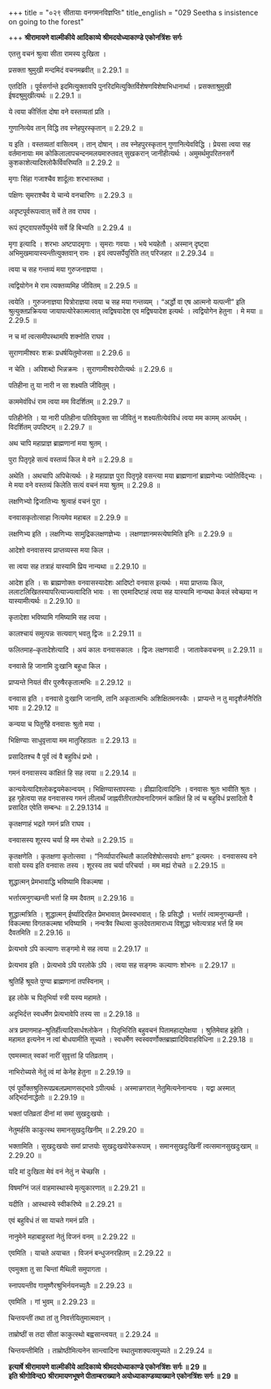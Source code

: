 +++
title = "०२९ सीतायाः वनगमनविज्ञप्तिः"
title_english = "029 Seetha s insistence on going to the forest"

+++
**श्रीरामायणे वाल्मीकीये आदिकाव्ये श्रीमदयोध्याकाण्डे एकोनत्रिंशः सर्गः**

एतत्तु वचनं श्रुत्वा सीता रामस्य दुःखिता ।

प्रसक्ता श्रुमुखी मन्दमिदं वचनमब्रवीत् ॥ 2.29.1 ॥

एतदिति । पूर्वसर्गान्ते इदमित्युक्तावपि पुनरिदमित्युक्तिर्विशेषणविशेषाभिधानार्था । प्रसक्ताश्रुमुखी ईषदश्रुमुखीत्यर्थः ॥ 2.29.1 ॥

ये त्वया कीर्त्तिता दोषा वने वस्तव्यतां प्रति ।

गुणानित्येव तान् विद्धि तव स्नेहपुरस्कृतान् ॥ 2.29.2 ॥

य इति । वस्तव्यतां वासित्वम् । तान् दोषान् । तव स्नेहपुरस्कृतान् गुणानित्येवविद्धि । प्रेयसा त्वया सह वर्तमानायाः मम कोकिलालापचन्दनमलयमारुतवत् सुखकरान् जानीहीत्यर्थः । अमुमर्थमुपरितनसर्गे कुशकाशेत्यादिश्लोकैर्विवरिष्यति ॥ 2.29.2 ॥

मृगाः सिंहा गजाश्चैव शार्दूलाः शरभास्तथा ।

पक्षिणः सृमराश्चैव ये चान्ये वनचारिणः ॥ 2.29.3 ॥

अदृष्टपूर्वरूपत्वात् सर्वे ते तव राघव ।

रूपं दृष्ट्वापसर्पेयुर्भये सर्वे हि बिभ्यति ॥ 2.29.4 ॥

मृगा इत्यादि । शरभाः अष्टपादमृगाः । सृमराः गवयाः । भये भयहेतौ । अस्मान् दृष्ट्वा अभिमुखमायास्यन्तीत्युक्तवान् रामः । इयं त्वपसर्पेयुरिति तत् परिजहार ॥ 2.29.34 ॥

त्वया च सह गन्तव्यं मया गुरुजनाज्ञया ।

त्वद्वियोगेन मे राम त्यक्तव्यमिह जीवितम् ॥ 2.29.5 ॥

त्वयेति । गुरुजनाज्ञया पित्रोराज्ञया त्वया च सह मया गन्तव्यम् । “अर्द्धो वा एष आत्मनो यत्पत्नी” इति श्रुत्युक्तप्रक्रियया जायापत्योरेकात्मत्वात् त्वद्विषयादेश एव मद्विषयादेश इत्यर्थः । त्वद्वियोगेन हेतुना । मे मया ॥ 2.29.5 ॥

न च मां त्वत्समीपस्थामपि शक्नोति राघव ।

सुराणामीश्वरः शक्रः प्रधर्षयितुमोजसा ॥ 2.29.6 ॥

न चेति । अपिशब्दो भिन्नक्रमः । सुराणामीश्वरोपीत्यर्थः ॥ 2.29.6 ॥

पतिहीना तु या नारी न सा शक्ष्यति जीवितुम् ।

काममेवंविधं राम त्वया मम विदर्शितम् ॥ 2.29.7 ॥

पतिहीनेति । या नारी पतिहीना पतिवियुक्ता सा जीवितुं न शक्ष्यतीत्येवंविधं त्वया मम कामम् अत्यर्थम् । विदर्शितम् उपदिष्टम् ॥ 2.29.7 ॥

अथ चापि महाप्राज्ञ ब्राह्मणानां मया श्रुतम् ।

पुरा पितृगृहे सत्यं वस्तव्यं किल मे वने ॥ 2.29.8 ॥

अथेति । अथचापि अपिचेत्यर्थः । हे महाप्राज्ञ पुरा पितृगृहे वसन्त्या मया ब्राह्मणानां ब्राह्मणेभ्यः ज्योतिर्विद्भ्यः । मे मया वने वस्तव्यं किलेति सत्यं वचनं मया श्रुतम् ॥ 2.29.8 ॥

लक्षणिभ्यो द्विजातिभ्यः श्रुत्वाहं वचनं पुरा ।

वनवासकृतोत्साहा नित्यमेव महाबल ॥ 2.29.9 ॥

लक्षणिभ्य इति । लक्षणिभ्यः सामुद्रिकलक्षणज्ञेभ्यः । लक्षणज्ञानमस्त्येषामिति इनिः ॥ 2.29.9 ॥

आदेशो वनवासस्य प्राप्तव्यस्स मया किल ।

सा त्वया सह तत्राहं यास्यामि प्रिय नान्यथा ॥ 2.29.10 ॥

आदेश इति । सः ब्राह्मणोक्तः वनवासस्यादेशः आदिष्टो वनवास इत्यर्थः । मया प्राप्तव्यः किल, ललाटलिखितस्यापरित्याज्यत्वादिति भावः । सा एवमादिष्टाहं त्वया सह यास्यामि नान्यथा केवलं स्वेच्छया न यास्यामीत्यर्थः ॥ 2.29.10 ॥

कृतादेशा भविष्यामि गमिष्यामि सह त्वया ।

कालश्चायं समुत्पन्नः सत्यवाग् भवतु द्विजः ॥ 2.29.11 ॥

फलितमाह–कृतादेशेत्यादि । अयं कालः वनवासकालः । द्विजः लक्षणवादी । जातावेकवचनम् ॥ 2.29.11 ॥

वनवासे हि जानामि दुःखानि बहुधा किल ।

प्राप्यन्ते नियतं वीर पुरुषैरकृतात्मभिः ॥ 2.29.12 ॥

वनवास इति । वनवासे दुःखानि जानामि, तानि अकृतात्मभिः अशिक्षितमनस्कैः । प्राप्यन्ते न तु मादृशैर्जनैरिति भावः ॥ 2.29.12 ॥

कन्यया च पितुर्गेहे वनवासः श्रुतो मया ।

भिक्षिण्याः साधुवृत्ताया मम मातुरिहाग्रतः ॥ 2.29.13 ॥

प्रसादितश्च वै पूर्वं त्वं वै बहुविधं प्रभो ।

गमनं वनवासस्य कांक्षितं हि सह त्वया ॥ 2.29.14 ॥

कान्ययेत्यादिश्लोकद्वयमेकान्वयम् । भिक्षिण्यास्तापस्याः । व्रीह्यादित्वादिनिः । वनवासः श्रुतः भावीति श्रुतः । इह गृहेत्वया सह वनवासस्य गमनं लीलार्थं जाह्नवीतीरतपोवनादिगमनं कांक्षितं हि त्वं च बहुविधं प्रसादितो वै प्रसादित एवेति सम्बन्धः ॥ 2.29.1314 ॥

कृतक्षणाहं भद्रते गमनं प्रति राघव ।

वनवासस्य शूरस्य चर्या हि मम रोचते ॥ 2.29.15 ॥

कृतक्षणेति । कृतक्षणा कृतोत्सवा । “निर्व्यापारस्थितौ कालविशेषोत्सवयोः क्षणः” इत्यमरः । वनवासस्य वने वासो यस्य इति वनवासः तस्य । शूरस्य तव चर्या परिचर्या । मम मह्यं रोचते ॥ 2.29.15 ॥

शुद्धात्मन् प्रेमभावाद्धि भविष्यामि विकल्मषा ।

भर्त्तारमनुगच्छन्ती भर्त्ता हि मम दैवतम् ॥ 2.29.16 ॥

शुद्धात्मत्रिति । शुद्धात्मन् ईर्ष्यादिरहित प्रेमभावात् प्रेमस्वभावात् । हिः प्रसिद्धौ । भर्त्तारं त्वामनुगच्छन्ती । विकल्मषा विगतकल्मषा भविष्यामि । नन्वत्रैव स्थित्वा कुलदेवतामाराध्य विशुद्धा भवेत्यत्राह भर्त्त हि मम दैवतमिति ॥ 2.29.16 ॥

प्रेत्यभावे ऽपि कल्याणः सङ्गमो मे सह त्वया ॥ 2.29.17 ॥

प्रेत्यभाव इति । प्रेत्यभावे ऽपि परलोके ऽपि । त्वया सह सङ्गमः कल्याणः शोभनः ॥ 2.29.17 ॥

श्रुतिर्हि श्रूयते पुण्या ब्राह्मणानां तपस्विनाम् ।

इह लोके च पितृभिर्या स्त्री यस्य महामते ।

अदृभिर्दत्त स्वधर्मेण प्रेत्यभावेपि तस्य सा ॥ 2.29.18 ॥

अत्र प्रमाणमाह–श्रुतिर्हीत्यादिसार्धश्लोकेन । पितृभिरिति बहुवचनं पितामहाद्यपेक्षया । श्रुतिमेवाह इहेति । महामत इत्यनेन न त्वां बोधयामीति सूच्यते । स्वधर्मेण स्वस्ववर्णोक्तब्राह्मादिविवाहविधिना ॥ 2.29.18 ॥

एवमस्मात् स्वकां नारीं सुवृत्तां हि पतिव्रताम् ।

नाभिरोच्यसे नेतुं त्वं मां केनेह हेतुना ॥ 2.29.19 ॥

एवं पूर्वोक्तश्रुतिरूपप्रबलप्रमाणसद्भावे ऽपीत्यर्थः । अस्मान्नगरात् नेतुमित्यनेनान्वयः । यद्वा अस्मात् अद्भिर्दानाद्धेतोः ॥ 2.29.19 ॥

भक्तां पतिव्रतां दीनां मां समां सुखदुःखयोः ।

नेतुमर्हसि काकुत्स्थ समानसुखदुःखिनीम् ॥ 2.29.20 ॥

भक्तामिति । सुखदुःखयोः समां प्राप्तयोः सुखदुःखयोरेकरूपाम् । समानसुखदुःखिनीं त्वत्समानसुखदुःखाम् ॥ 2.29.20 ॥

यदि मां दुःखिता मेवं वनं नेतुं न चेच्छसि ।

विषमग्निं जलं वाहमास्थास्ये मृत्युकारणात् ॥ 2.29.21 ॥

यदीति । आस्थास्ये स्वीकरिष्ये ॥ 2.29.21 ॥

एवं बहुविधं तं सा याचते गमनं प्रति ।

नानुमेने महाबाहुस्तां नेतुं विजनं वनम् ॥ 2.29.22 ॥

एवमिति । याचते अयाचत । विजनं बन्धुजनरहितम् ॥ 2.29.22 ॥

एवमुक्ता तु सा चिन्तां मैथिली समुपागता ।

स्नापयन्तीव गामुष्णैरश्रुभिर्नयनच्युतैः ॥ 2.29.23 ॥

एवमिति । गां भुवम् ॥ 2.29.23 ॥

चिन्तयन्तीं तथा तां तु निवर्त्तयितुमात्मवान् ।

ताम्रोष्ठीं स तदा सीतां काकुत्स्थो बह्वसान्त्वयत् ॥ 2.29.24 ॥

चिन्तयन्तीमिति । ताम्रोष्ठीमित्यनेन सान्त्वादिना स्थातुमशक्यत्वमुच्यते ॥ 2.29.24 ॥

**इत्यार्षे श्रीरामायणे वाल्मीकीये आदिकाव्ये श्रीमदयोध्याकाण्डे एकोनत्रिंशः सर्गः ॥ 29 ॥  
इति श्रीगोविन्द0 श्रीरामायणभूषणे पीताम्बराख्याने अयोध्याकाण्डव्याख्याने एकोनत्रिंशः सर्गः ॥ 29 ॥**
